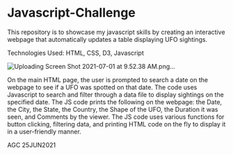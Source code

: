 # Javascript-Challenge

This repository is to showcase my javascript skills by creating an interactive webpage that automatically updates a table displaying UFO sightings.

Technologies Used: HTML, CSS, D3, Javascript

![Uploading Screen Shot 2021-07-01 at 9.52.38 AM.png…]()

On the main HTML page, the user is prompted to search a date on the webpage to see if a UFO was spotted on that date. The code uses Javascript to search and filter through a data file to display sightings on the specified date. The JS code prints the following on the webpage: the Date, the City, the State, the Country, the Shape of the UFO, the Duration it was seen, and Comments by the viewer. The JS code uses various functions for button clicking, filtering data, and printing HTML code on the fly to display it in a user-friendly manner.

AGC 25JUN2021
